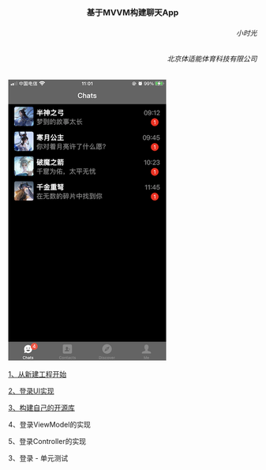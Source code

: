 <h3><center>基于MVVM构建聊天App</center></h3>

<h6 align='right'>小时光</h6>
<h6  align='right'>北京体适能体育科技有限公司</h6> 

![展示图片](https://github.com/dengfeng520/RPChat/blob/master/Image/chats.PNG?raw=true)

[1、从新建工程开始](https://github.com/dengfeng520/xiaoshiguangBlog/blob/master/RPChat/%E5%9F%BA%E4%BA%8EMVVM%E6%9E%84%E5%BB%BA%E8%81%8A%E5%A4%A9App(%E4%B8%80)%E4%BB%8E....md)

[2、登录UI实现](https://github.com/dengfeng520/xiaoshiguangBlog/blob/master/RPChat/%E7%99%BB%E5%BD%95%E7%95%8C%E9%9D%A2UI%E5%AE%9E%E7%8E%B0.md)

[3、构建自己的开源库](https://github.com/dengfeng520/xiaoshiguangBlog/blob/master/RPChat/%E6%9E%84%E5%BB%BA%E4%B8%80%E4%B8%AA%E5%BC%80%E6%BA%90%E5%BA%93.md)

4、登录ViewModel的实现

5、登录Controller的实现

3、登录 - 单元测试
